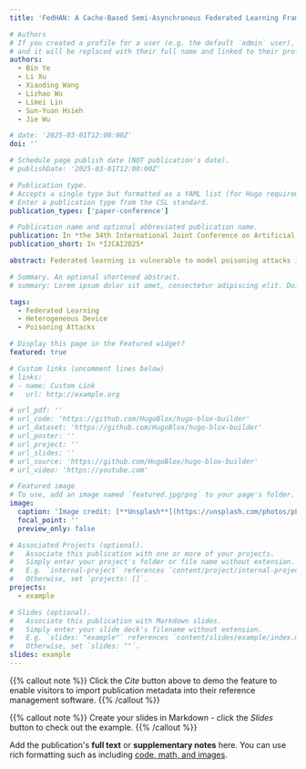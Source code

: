 ```yaml
---
title: 'FedHAN: A Cache-Based Semi-Asynchronous Federated Learning Framework Defending Against Poisoning Attacks in Heterogeneous Clients'

# Authors
# If you created a profile for a user (e.g. the default `admin` user), write the username (folder name) here
# and it will be replaced with their full name and linked to their profile.
authors:
  - Bin Ye
  - Li Xu
  - Xiaoding Wang
  - Lizhao Wu
  - Limei Lin
  - Sun-Yuan Hsieh
  - Jie Wu

# date: '2025-03-01T12:00:00Z'
doi: ''

# Schedule page publish date (NOT publication's date).
# publishDate: '2025-03-01T12:00:00Z'

# Publication type.
# Accepts a single type but formatted as a YAML list (for Hugo requirements).
# Enter a publication type from the CSL standard.
publication_types: ['paper-conference']

# Publication name and optional abbreviated publication name.
publication: In *the 34th International Joint Conference on Artificial Intelligence*
publication_short: In *IJCAI2025*

abstract: Federated learning is vulnerable to model poisoning attacks in which malicious participants compromise the global model by altering the model updates. Current defense strategies are divided into three types including aggregation-based methods, validation dataset-based methods, and update distance-based methods. However, these techniques often neglect the challenges posed by device heterogeneity and asynchronous communication. Even upon identifying malicious clients, the global model may already be significantly damaged, requiring effective recovery strategies to reduce the attacker's impact. Current recovery methods, which are based on historical update records, are limited in environments with device heterogeneity and asynchronous communication. To address these problems, we introduce FedHAN, a reliable federated learning algorithm designed for asynchronous communication and device heterogeneity. FedHAN customizes sparse models, uses historical client updates to impute missing parameters in sparse updates, dynamically assigns adaptive weights, and combines update deviation detection with update prediction-based model recovery. Theoretical analysis indicates that FedHAN achieves favorable convergence despite unbounded staleness and effectively discriminates between benign and malicious clients. Experiments reveal that FedHAN, compared to leading methods, increases the accuracy of the model by 7.86%, improves the detection accuracy of poisoning attacks by 12%, and enhances the recovery accuracy by 7.26%. As evidenced by these outcomes, FedHAN exhibits enhanced reliability and robustness in intricate and dynamic federated learning scenarios.

# Summary. An optional shortened abstract.
# summary: Lorem ipsum dolor sit amet, consectetur adipiscing elit. Duis posuere tellus ac convallis placerat. Proin tincidunt magna sed ex sollicitudin condimentum.

tags:
  - Federated Learning
  - Heterogeneous Device
  - Poisoning Attacks

# Display this page in the Featured widget?
featured: true

# Custom links (uncomment lines below)
# links:
# - name: Custom Link
#   url: http://example.org

# url_pdf: ''
# url_code: 'https://github.com/HugoBlox/hugo-blox-builder'
# url_dataset: 'https://github.com/HugoBlox/hugo-blox-builder'
# url_poster: ''
# url_project: ''
# url_slides: ''
# url_source: 'https://github.com/HugoBlox/hugo-blox-builder'
# url_video: 'https://youtube.com'

# Featured image
# To use, add an image named `featured.jpg/png` to your page's folder.
image:
  caption: 'Image credit: [**Unsplash**](https://unsplash.com/photos/pLCdAaMFLTE)'
  focal_point: ''
  preview_only: false

# Associated Projects (optional).
#   Associate this publication with one or more of your projects.
#   Simply enter your project's folder or file name without extension.
#   E.g. `internal-project` references `content/project/internal-project/index.md`.
#   Otherwise, set `projects: []`.
projects:
  - example

# Slides (optional).
#   Associate this publication with Markdown slides.
#   Simply enter your slide deck's filename without extension.
#   E.g. `slides: "example"` references `content/slides/example/index.md`.
#   Otherwise, set `slides: ""`.
slides: example
---
```


{{% callout note %}}
Click the _Cite_ button above to demo the feature to enable visitors to import publication metadata into their reference management software.
{{% /callout %}}

{{% callout note %}}
Create your slides in Markdown - click the _Slides_ button to check out the example.
{{% /callout %}}

Add the publication's **full text** or **supplementary notes** here. You can use rich formatting such as including [code, math, and images](https://docs.hugoblox.com/content/writing-markdown-latex/).
